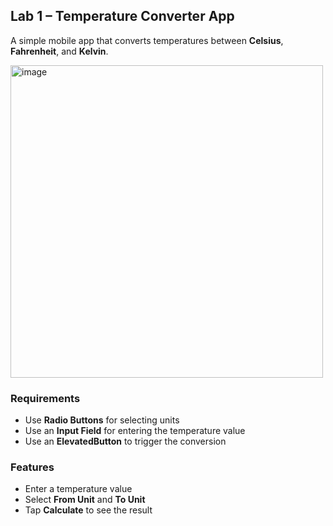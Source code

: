 ## Lab 1 – Temperature Converter App
A simple mobile app that converts temperatures between **Celsius**, **Fahrenheit**, and **Kelvin**.

<img width=auto height="500" alt="image" src="https://github.com/user-attachments/assets/350cab37-4829-44d6-8f32-575793163828" />

### Requirements
- Use **Radio Buttons** for selecting units  
- Use an **Input Field** for entering the temperature value  
- Use an **ElevatedButton** to trigger the conversion  

### Features
- Enter a temperature value
- Select **From Unit** and **To Unit**
- Tap **Calculate** to see the result
